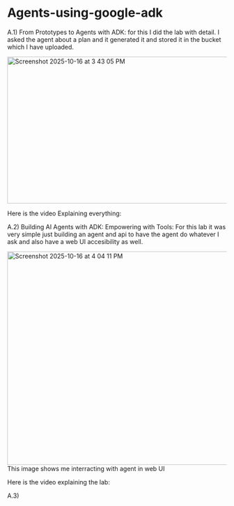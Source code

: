 # Agents-using-google-adk
A.1) From Prototypes to Agents with ADK:
for this I did the lab with detail. I asked the agent about a plan and it generated it and stored it in the bucket which I have uploaded. 

<img width="1406" height="337" alt="Screenshot 2025-10-16 at 3 43 05 PM" src="https://github.com/user-attachments/assets/8445d834-797b-445b-bf1d-c167105e8cec" />

Here is the video Explaining everything: 

A.2) Building AI Agents with ADK: Empowering with Tools:
For this lab it was very simple just building an agent and api to have the agent do whatever I ask and also have a web UI accesibility as well. 

<img width="1397" height="490" alt="Screenshot 2025-10-16 at 4 04 11 PM" src="https://github.com/user-attachments/assets/fd3d5d9f-d7fa-4b27-a795-e14cfca1ccee" />
This image shows me interracting with agent in web UI

Here is the video explaining the lab: 

A.3) 
